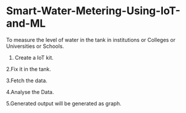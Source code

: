 # Smart-Water-Metering-Using-IoT-and-ML
To measure the level of water in the tank in institutions or Colleges or Universities or Schools.
  1. Create a IoT kit.
  
  2.Fix it in the tank.
  
  3.Fetch the data.
  
  4.Analyse the Data.
  
  5.Generated output will be generated as graph.

